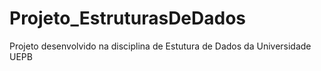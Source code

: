 # Projeto_EstruturasDeDados
Projeto desenvolvido na disciplina de Estutura de Dados da Universidade UEPB
